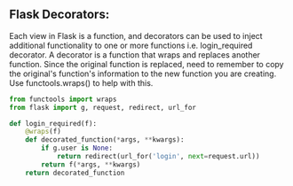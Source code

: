## Flask Decorators:
Each view in Flask is a function, and decorators can be used to inject additional functionality to one or more functions i.e. login_required decorator.
A decorator is a function that wraps and replaces another function. Since the original function is replaced, need to remember to copy the original's 
function's information to the new function you are creating. Use functools.wraps() to help with this.
```python
from functools import wraps
from flask import g, request, redirect, url_for

def login_required(f):
    @wraps(f)
    def decorated_function(*args, **kwargs):
        if g.user is None:
            return redirect(url_for('login', next=request.url))
        return f(*args, **kwargs)
    return decorated_function
```
